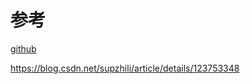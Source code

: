 # 参考

[github](https://github.com/google/guava/wiki/CachesExplained)

https://blog.csdn.net/supzhili/article/details/123753348
